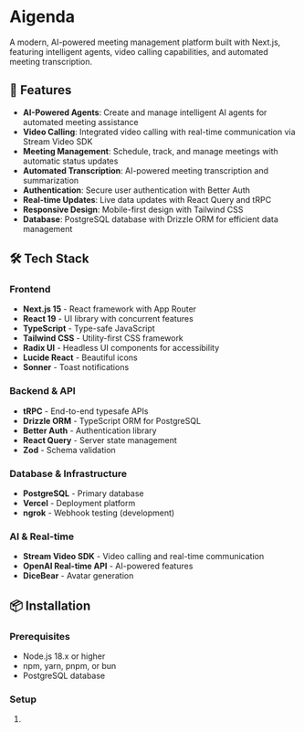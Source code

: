# Aigenda

A modern, AI-powered meeting management platform built with Next.js, featuring intelligent agents, video calling capabilities, and automated meeting transcription.

## 🚀 Features

- **AI-Powered Agents**: Create and manage intelligent AI agents for automated meeting assistance
- **Video Calling**: Integrated video calling with real-time communication via Stream Video SDK
- **Meeting Management**: Schedule, track, and manage meetings with automatic status updates
- **Automated Transcription**: AI-powered meeting transcription and summarization
- **Authentication**: Secure user authentication with Better Auth
- **Real-time Updates**: Live data updates with React Query and tRPC
- **Responsive Design**: Mobile-first design with Tailwind CSS
- **Database**: PostgreSQL database with Drizzle ORM for efficient data management

## 🛠️ Tech Stack

### Frontend
- **Next.js 15** - React framework with App Router
- **React 19** - UI library with concurrent features
- **TypeScript** - Type-safe JavaScript
- **Tailwind CSS** - Utility-first CSS framework
- **Radix UI** - Headless UI components for accessibility
- **Lucide React** - Beautiful icons
- **Sonner** - Toast notifications

### Backend & API
- **tRPC** - End-to-end typesafe APIs
- **Drizzle ORM** - TypeScript ORM for PostgreSQL
- **Better Auth** - Authentication library
- **React Query** - Server state management
- **Zod** - Schema validation

### Database & Infrastructure
- **PostgreSQL** - Primary database
- **Vercel** - Deployment platform
- **ngrok** - Webhook testing (development)

### AI & Real-time
- **Stream Video SDK** - Video calling and real-time communication
- **OpenAI Real-time API** - AI-powered features
- **DiceBear** - Avatar generation

## 📦 Installation

### Prerequisites
- Node.js 18.x or higher
- npm, yarn, pnpm, or bun
- PostgreSQL database

### Setup

1.
